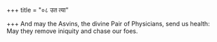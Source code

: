 +++
title = "०८ उत त्या"

+++
And may the Asvins, the divine Pair of Physicians, send us health:  
     May they remove iniquity and chase our foes.